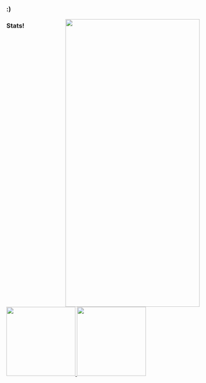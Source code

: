 ### :)

<img align="right" src= "https://assets.pokemon.com/assets/cms2/img/pokedex/full/475_f2.png"  width="350" height="750"/>

<div align="left">
  
  <h3>
    Stats!
  </h3>
   <a href="https://github.com/thiagokrugel">
      <img height="180em" src="https://github-readme-stats.vercel.app/api?username=thiagokrugel&show_icons=true&theme=vue&include_all_commits=true"/>
   </a>
   <a href="https://github.com/Reifhel">
      <img height="180em" src="https://github-readme-stats.vercel.app/api/top-langs/?username=thiagokrugel&layout=compact&langs_count=8&theme=vue"/>
   </a>
</div>

<!--
**thiagokrugel/thiagokrugel** is a ✨ _special_ ✨ repository because its `README.md` (this file) appears on your GitHub profile.

Here are some ideas to get you started:

- 🔭 I’m currently working on ...
- 🌱 I’m currently learning ...
- 👯 I’m looking to collaborate on ...
- 🤔 I’m looking for help with ...
- 💬 Ask me about ...
- 📫 How to reach me: ...
- 😄 Pronouns: ...
- ⚡ Fun fact: ...
-->
